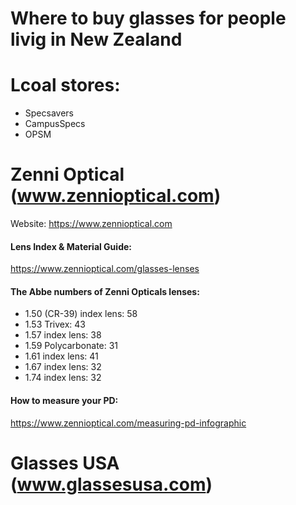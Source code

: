 # Where to buy glasses for people livig in New Zealand

<!---------------------------------------------------------------------------------------->
# Lcoal stores:
- Specsavers
- CampusSpecs
- OPSM


<!---------------------------------------------------------------------------------------->
# Zenni Optical (www.zennioptical.com)

Website: https://www.zennioptical.com

#### Lens Index & Material Guide: 
https://www.zennioptical.com/glasses-lenses


#### The Abbe numbers of Zenni Opticals lenses:
- 1.50 (CR-39) index lens: 58
- 1.53 Trivex: 43
- 1.57 index lens: 38
- 1.59 Polycarbonate: 31
- 1.61 index lens: 41
- 1.67 index lens: 32
- 1.74 index lens: 32


#### How to measure your PD:
https://www.zennioptical.com/measuring-pd-infographic


<!---------------------------------------------------------------------------------------->
# Glasses USA (www.glassesusa.com)
